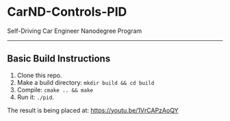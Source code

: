 # CarND-Controls-PID
Self-Driving Car Engineer Nanodegree Program

---
## Basic Build Instructions

1. Clone this repo.
2. Make a build directory: `mkdir build && cd build`
3. Compile: `cmake .. && make`
4. Run it: `./pid`. 

The result is being placed at: https://youtu.be/1VrCAPzAoQY



